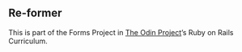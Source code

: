 ## Re-former

This is part of the Forms Project in [The Odin Project](http://www.theodinproject.com)’s Ruby on Rails Curriculum.